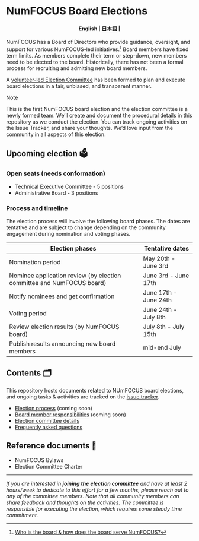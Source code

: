 # NumFOCUS Board Elections

<h4 align="center">
    <p>
        <b>English</b> |
        <a href="https://github.com/numfocus/elections/blob/main/README_ja.md">日本語</a> |
    </p>
</h4>

NumFOCUS has a Board of Directors who provide guidance, oversight, and support for various NumFOCUS-led initiatives.[^1]
Board members have fixed term limits. As members complete their term or step-down, new members need to be elected to the board. Historically, there has not been a formal process for recruiting and admitting new board members.

A [volunteer-led Election Committee](election-committee.md) has been formed to plan and execute board elections in a fair, unbiased, and transparent manner.

[^1]: [Who is the board & how does the board serve NumFOCUS?](https://numfocus.medium.com/who-is-the-board-how-does-the-board-serve-numfocus-b109d0c0dd17)

> [!NOTE]
> This is the first NumFOCUS board election and the election committee is a newly formed team.
> We’ll create and document the procedural details in this repository as we conduct the election.
> You can track ongoing activities on the Issue Tracker, and share your thoughts. We’d love input from the community in all aspects of this election.

## Upcoming election 🗳️

### Open seats (needs conformation)

* Technical Executive Committee - 5 positions
* Administrative Board - 3 positions

<!-- TODO: One sentence overview of responsibilities for Technical Executive Committee and Administrative Board. This is a new change that the community won't be familiar with. -->

### Process and timeline

The election process will involve the following board phases. The dates are tentative and are subject to change depending on the community engagement during nomination and voting phases.

| Election phases | Tentative dates |
| - | - |
| Nomination period | May 20th - June 3rd |
| Nominee application review (by election committee and NumFOCUS board) | June 3rd - June 17th |
| Notify nominees and get confirmation | June 17th - June 24th |
| Voting period| June 24th - July 8th |
| Review election results (by  NumFOCUS board) | July 8th  - July 15th |
| Publish results announcing new board members | mid-end July |

## Contents 🗂️

This repository hosts documents related to NUmFOCUS board elections, and ongoing tasks & activities are tracked on the [issue tracker](https://github.com/numfocus/elections/issues).

* [Election process](election-process.md) (coming soon)
* [Board member responsibilities](board-responsibilities.md) (coming soon)
* [Election committee details](election-committee.md)
* [Frequently asked questions](faqs.md)

## Reference documents 📑

<!-- TODO: Add links -->

* NumFOCUS Bylaws
* Election Committee Charter

<hr>

_If you are interested in **joining the election committee** and have at least 2 hours/week to dedicate to this effort for a few months, please reach out to any of the committee members. Note that all community members can share feedback and thoughts on the activities. The committee is responsible for executing the election, which requires some steady time commitment._
